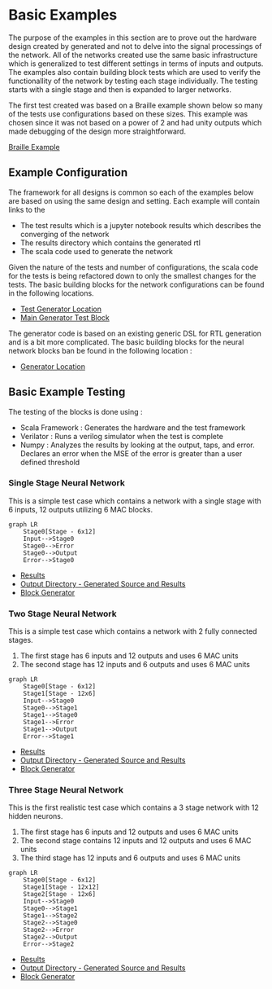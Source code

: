 # Basic Examples

The purpose of the examples in this section are to prove out the hardware design created by generated and not to delve into the signal processings of the network. All of the networks created use the same basic infrastructure which is generalized to test different settings in terms of inputs and outputs. The examples also contain building block tests which are used to verify the functionallity of the network by testing each stage individually. The testing starts with a single stage and then is expanded to larger networks. 

The first test created was based on a Braille example shown below so many of the tests use configurations based on these sizes. This example was chosen since it was not based on a power of 2 and had unity outputs which made debugging of the design more straightforward. 

[Braille Example](http://neuroph.sourceforge.net/tutorials/Braille/RecognitionOfBrailleAlphabetUsingNeuralNetworks.html)

## Example Configuration

The framework for all designs is common so each of the examples below are based on using the same design and setting. Each example will contain links to the 

* The test results which is a jupyter notebook results which describes the converging of the network
* The results directory which contains the generated rtl
* The scala code used to generate the network

Given the nature of the tests and number of configurations, the scala code for the tests is being refactored down to only the smallest changes for the tests. The basic building blocks for the network configurations can be found in the following locations. 

* [Test Generator Location](https://github.com/andywag/NeuralHDL/tree/master/src/test/scala/com/simplifide/generate/neural)
* [Main Generator Test Block](https://github.com/andywag/NeuralHDL/tree/master/src/test/scala/com/simplifide/generate/neural/BasicNetworkTest.scala)

The generator code is based on an existing generic DSL for RTL generation and is a bit more complicated. The basic building blocks for the neural network blocks ban be found in the following location : 

* [Generator Location](https://github.com/andywag/NeuralHDL/tree/master/src/main/scala/com/simplifide/generate/blocks/neural)

## Basic Example Testing

The testing of the blocks is done using : 

* Scala Framework : Generates the hardware and the test framework
* Verilator       : Runs a verilog simulator when the test is complete
* Numpy           : Analyzes the results by looking at the output, taps, and error. Declares an error when the MSE of the error is greater than a user defined threshold

### Single Stage Neural Network

This is a simple test case which contains a network with a single stage with 6 inputs, 12 outputs utilizing 6 MAC blocks.

```mermaid
graph LR
    Stage0[Stage - 6x12]
    Input-->Stage0
    Stage0-->Error
    Stage0-->Output
    Error-->Stage0
```

* [Results](https://github.com/andywag/NeuralHDL/blob/master/docs/results/SingleStage.ipynb)
* [Output Directory - Generated Source and Results](https://github.com/andywag/NeuralHDL/tree/master/tests/simple)
* [Block Generator](https://github.com/andywag/NeuralHDL/tree/master/src/test/scala/com/simplifide/generate/neural/SingleStageTest.scala)

### Two Stage Neural Network

This is a simple test case which contains a network with 2 fully connected stages.

1. The first stage has 6 inputs and 12 outputs and uses 6 MAC units
1. The second stage has 12 inputs and 6 outputs and uses 6 MAC units

```mermaid
graph LR
    Stage0[Stage - 6x12]
    Stage1[Stage - 12x6]
    Input-->Stage0
    Stage0-->Stage1
    Stage1-->Stage0
    Stage1-->Error
    Stage1-->Output
    Error-->Stage1
```


* [Results](https://github.com/andywag/NeuralHDL/blob/master/docs/results/TwoStage.ipynb)
* [Output Directory - Generated Source and Results](https://github.com/andywag/NeuralHDL/tree/master/tests/full)
* [Block Generator](https://github.com/andywag/NeuralHDL/tree/master/src/test/scala/com/simplifide/generate/neural/DoubleStageTest.scala)

### Three Stage Neural Network

This is the first realistic test case which contains a 3 stage network with 12 hidden neurons.

1. The first stage has 6 inputs and 12 outputs and uses 6 MAC units
1. The second stage contains 12 inputs and 12 outputs and uses 6 MAC units
1. The third stage has 12 inputs and 6 outputs and uses 6 MAC units

```mermaid
graph LR
    Stage0[Stage - 6x12]
    Stage1[Stage - 12x12]
    Stage2[Stage - 12x6]
    Input-->Stage0
    Stage0-->Stage1
    Stage1-->Stage2
    Stage2-->Stage0
    Stage2-->Error
    Stage2-->Output
    Error-->Stage2
```


* [Results](results/DoubleStage.jpynb)
* [Output Directory - Generated Source and Results](../../tests/hidden)
* [Block Generator](../src/test/scala/com/simplifide/generate/neural/HiddenStageTest.scala)
